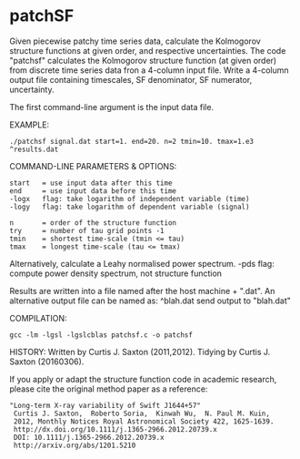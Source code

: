 # patchSF
Given piecewise patchy time series data, calculate the Kolmogorov structure functions at given order, and respective uncertainties.  The code "patchsf" calculates the Kolmogorov structure function (at given order) from discrete time series data fron a 4-column input file.  Write a 4-column output file containing timescales, SF denominator, SF numerator, uncertainty.

The first command-line argument is the input data file.

EXAMPLE:

    ./patchsf signal.dat start=1. end=20. n=2 tmin=10. tmax=1.e3 ^results.dat
 
 COMMAND-LINE PARAMETERS & OPTIONS:
 
    start   = use input data after this time
    end     = use input data before this time
    -logx   flag: take logarithm of independent variable (time)
    -logy   flag: take logarithm of dependent variable (signal)
    
    n       = order of the structure function
    try     = number of tau grid points -1
    tmin    = shortest time-scale (tmin <= tau)
    tmax    = longest time-scale (tau <= tmax)
    
Alternatively, calculate a Leahy normalised power spectrum.
    -pds    flag: compute power density spectrum, not structure function
 
 Results are written into a file named after the host machine + ".dat".
 An alternative output file can be named as:
    ^blah.dat       send output to "blah.dat" 
 
COMPILATION:

    gcc -lm -lgsl -lgslcblas patchsf.c -o patchsf
    
HISTORY:
    Written by Curtis J. Saxton (2011,2012).
    Tidying by Curtis J. Saxton (20160306).

If you apply or adapt the structure function code in academic research, please cite the original method paper as a reference:

    "Long-term X-ray variability of Swift J1644+57"
     Curtis J. Saxton,  Roberto Soria,  Kinwah Wu,  N. Paul M. Kuin,
     2012, Monthly Notices Royal Astronomical Society 422, 1625-1639.
     http://dx.doi.org/10.1111/j.1365-2966.2012.20739.x
     DOI: 10.1111/j.1365-2966.2012.20739.x
     http://arxiv.org/abs/1201.5210
     
